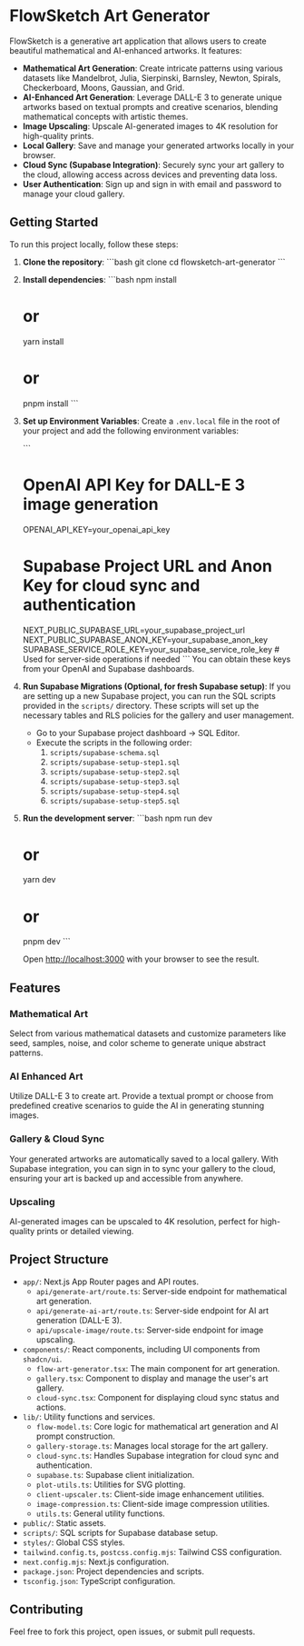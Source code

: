 # FlowSketch Art Generator

FlowSketch is a generative art application that allows users to create beautiful mathematical and AI-enhanced artworks. It features:

*   **Mathematical Art Generation**: Create intricate patterns using various datasets like Mandelbrot, Julia, Sierpinski, Barnsley, Newton, Spirals, Checkerboard, Moons, Gaussian, and Grid.
*   **AI-Enhanced Art Generation**: Leverage DALL-E 3 to generate unique artworks based on textual prompts and creative scenarios, blending mathematical concepts with artistic themes.
*   **Image Upscaling**: Upscale AI-generated images to 4K resolution for high-quality prints.
*   **Local Gallery**: Save and manage your generated artworks locally in your browser.
*   **Cloud Sync (Supabase Integration)**: Securely sync your art gallery to the cloud, allowing access across devices and preventing data loss.
*   **User Authentication**: Sign up and sign in with email and password to manage your cloud gallery.

## Getting Started

To run this project locally, follow these steps:

1.  **Clone the repository**:
    \`\`\`bash
    git clone <repository-url>
    cd flowsketch-art-generator
    \`\`\`

2.  **Install dependencies**:
    \`\`\`bash
    npm install
    # or
    yarn install
    # or
    pnpm install
    \`\`\`

3.  **Set up Environment Variables**:
    Create a `.env.local` file in the root of your project and add the following environment variables:

    \`\`\`
    # OpenAI API Key for DALL-E 3 image generation
    OPENAI_API_KEY=your_openai_api_key

    # Supabase Project URL and Anon Key for cloud sync and authentication
    NEXT_PUBLIC_SUPABASE_URL=your_supabase_project_url
    NEXT_PUBLIC_SUPABASE_ANON_KEY=your_supabase_anon_key
    SUPABASE_SERVICE_ROLE_KEY=your_supabase_service_role_key # Used for server-side operations if needed
    \`\`\`
    You can obtain these keys from your OpenAI and Supabase dashboards.

4.  **Run Supabase Migrations (Optional, for fresh Supabase setup)**:
    If you are setting up a new Supabase project, you can run the SQL scripts provided in the `scripts/` directory. These scripts will set up the necessary tables and RLS policies for the gallery and user management.

    *   Go to your Supabase project dashboard -> SQL Editor.
    *   Execute the scripts in the following order:
        1.  `scripts/supabase-schema.sql`
        2.  `scripts/supabase-setup-step1.sql`
        3.  `scripts/supabase-setup-step2.sql`
        4.  `scripts/supabase-setup-step3.sql`
        5.  `scripts/supabase-setup-step4.sql`
        6.  `scripts/supabase-setup-step5.sql`

5.  **Run the development server**:
    \`\`\`bash
    npm run dev
    # or
    yarn dev
    # or
    pnpm dev
    \`\`\`

    Open [http://localhost:3000](http://localhost:3000) with your browser to see the result.

## Features

### Mathematical Art
Select from various mathematical datasets and customize parameters like seed, samples, noise, and color scheme to generate unique abstract patterns.

### AI Enhanced Art
Utilize DALL-E 3 to create art. Provide a textual prompt or choose from predefined creative scenarios to guide the AI in generating stunning images.

### Gallery & Cloud Sync
Your generated artworks are automatically saved to a local gallery. With Supabase integration, you can sign in to sync your gallery to the cloud, ensuring your art is backed up and accessible from anywhere.

### Upscaling
AI-generated images can be upscaled to 4K resolution, perfect for high-quality prints or detailed viewing.

## Project Structure

*   `app/`: Next.js App Router pages and API routes.
    *   `api/generate-art/route.ts`: Server-side endpoint for mathematical art generation.
    *   `api/generate-ai-art/route.ts`: Server-side endpoint for AI art generation (DALL-E 3).
    *   `api/upscale-image/route.ts`: Server-side endpoint for image upscaling.
*   `components/`: React components, including UI components from `shadcn/ui`.
    *   `flow-art-generator.tsx`: The main component for art generation.
    *   `gallery.tsx`: Component to display and manage the user's art gallery.
    *   `cloud-sync.tsx`: Component for displaying cloud sync status and actions.
*   `lib/`: Utility functions and services.
    *   `flow-model.ts`: Core logic for mathematical art generation and AI prompt construction.
    *   `gallery-storage.ts`: Manages local storage for the art gallery.
    *   `cloud-sync.ts`: Handles Supabase integration for cloud sync and authentication.
    *   `supabase.ts`: Supabase client initialization.
    *   `plot-utils.ts`: Utilities for SVG plotting.
    *   `client-upscaler.ts`: Client-side image enhancement utilities.
    *   `image-compression.ts`: Client-side image compression utilities.
    *   `utils.ts`: General utility functions.
*   `public/`: Static assets.
*   `scripts/`: SQL scripts for Supabase database setup.
*   `styles/`: Global CSS styles.
*   `tailwind.config.ts`, `postcss.config.mjs`: Tailwind CSS configuration.
*   `next.config.mjs`: Next.js configuration.
*   `package.json`: Project dependencies and scripts.
*   `tsconfig.json`: TypeScript configuration.

## Contributing

Feel free to fork this project, open issues, or submit pull requests.
